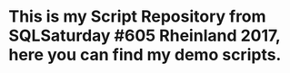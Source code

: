 # This is my Script Repository from SQLSaturday #605 Rheinland 2017, here you can find my demo scripts.
